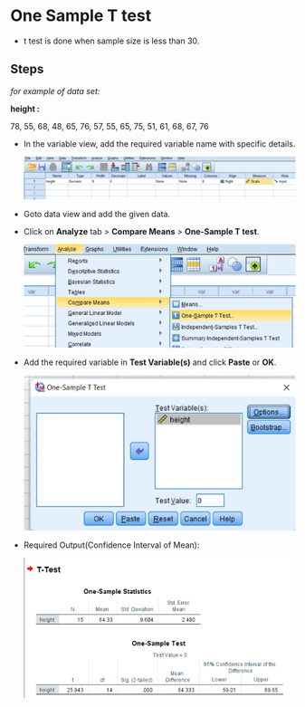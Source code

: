 # One Sample T test

- t test is done when sample size is less than 30.

## Steps

_for example of data set:_

**height :**

78, 55, 68, 48, 65, 76, 57, 55, 65, 75, 51, 61, 68, 67, 76

- In the variable view, add the required variable name with specific details.

  ![Variable view](assets/variableView.jpg)

- Goto data view and add the given data.

- Click on **Analyze** tab > **Compare Means** > **One-Sample T test**.

  ![Step](assets/step.jpg)

- Add the required variable in **Test Variable(s)** and click **Paste** or **OK**.

  ![Dependent List](assets/dependentList.jpg)

- Required Output(Confidence Interval of Mean):

  ![Output](assets/output.jpg)
